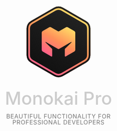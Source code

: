 <style>
* {
  -webkit-box-sizing: border-box;
  box-sizing: border-box;
}

div.container {
  width: 80%;
  margin: 0 auto;
  text-align: center;
}

.b-header {
  margin-bottom: 6rem;
}

a {
  text-decoration: none;
  color: #2c292d;
}

.b-header__logo {
  background-image: url("data:image/svg+xml,%3csvg xmlns='http://www.w3.org/2000/svg' xmlns:xlink='http://www.w3.org/1999/xlink' viewBox='0 0 512 512'%3e%3cdefs%3e%3clinearGradient id='a' x1='370' y1='58.546' x2='142' y2='453.454' gradientUnits='userSpaceOnUse'%3e%3cstop offset='0' stop-color='%23222'/%3e%3cstop offset='1' stop-color='%23111'/%3e%3c/linearGradient%3e%3clinearGradient id='b' x1='370' y1='58.546' x2='142' y2='453.454' gradientUnits='userSpaceOnUse'%3e%3cstop offset='0' stop-color='%23ffd966'/%3e%3cstop offset='0.5' stop-color='%23ff9059'/%3e%3cstop offset='1' stop-color='%23ff6188'/%3e%3c/linearGradient%3e%3clinearGradient id='d' x1='316' y1='147.97' x2='196' y2='355.816' xlink:href='%23b'/%3e%3c/defs%3e%3ctitle%3eapp-icon%3c/title%3e%3cpath d='M484%2c350.685V161.315a64%2c64%2c0%2c0%2c0-32-55.426L288%2c11.2a64%2c64%2c0%2c0%2c0-64%2c0L60%2c105.889a64%2c64%2c0%2c0%2c0-32%2c55.426v189.37a64%2c64%2c0%2c0%2c0%2c32%2c55.426L224%2c500.8a64%2c64%2c0%2c0%2c0%2c64%2c0l164-94.686A64%2c64%2c0%2c0%2c0%2c484%2c350.685Z' fill='url(%23a)'/%3e%3cpath d='M256%2c26.629a40.051%2c40.051%2c0%2c0%2c1%2c20%2c5.359l164%2c94.686a40.111%2c40.111%2c0%2c0%2c1%2c20%2c34.64V350.685a40.114%2c40.114%2c0%2c0%2c1-20%2c34.642L276%2c480.012a40%2c40%2c0%2c0%2c1-40%2c0L72%2c385.327a40.114%2c40.114%2c0%2c0%2c1-20-34.642V161.314a40.111%2c40.111%2c0%2c0%2c1%2c20-34.64L236%2c31.988a40.051%2c40.051%2c0%2c0%2c1%2c20-5.359m0-24A63.96%2c63.96%2c0%2c0%2c0%2c224%2c11.2L60%2c105.889a64%2c64%2c0%2c0%2c0-32%2c55.425V350.685a64%2c64%2c0%2c0%2c0%2c32%2c55.426L224%2c500.8a64%2c64%2c0%2c0%2c0%2c64%2c0l164-94.686a64%2c64%2c0%2c0%2c0%2c32-55.426V161.314a64%2c64%2c0%2c0%2c0-32-55.425L288%2c11.2a63.96%2c63.96%2c0%2c0%2c0-32-8.574Z' fill='url(%23b)'/%3e%3cpath d='M256%2c14.629A52.067%2c52.067%2c0%2c0%2c1%2c282%2c21.6l164%2c94.685a52.145%2c52.145%2c0%2c0%2c1%2c26%2c45.034v189.37a52.145%2c52.145%2c0%2c0%2c1-26%2c45.034L282%2c490.4a52%2c52%2c0%2c0%2c1-52%2c0L66%2c395.719a52.145%2c52.145%2c0%2c0%2c1-26-45.034V161.315a52.145%2c52.145%2c0%2c0%2c1%2c26-45.034L230%2c21.6a52.067%2c52.067%2c0%2c0%2c1%2c26-6.967m0-12A63.96%2c63.96%2c0%2c0%2c0%2c224%2c11.2L60%2c105.889a64%2c64%2c0%2c0%2c0-32%2c55.426v189.37a64%2c64%2c0%2c0%2c0%2c32%2c55.426L224%2c500.8a64%2c64%2c0%2c0%2c0%2c64%2c0l164-94.686a64%2c64%2c0%2c0%2c0%2c32-55.426V161.315a64%2c64%2c0%2c0%2c0-32-55.426L288%2c11.2a63.96%2c63.96%2c0%2c0%2c0-32-8.574Z' fill='url(%23a)'/%3e%3cpath d='M308%2c152.589%2c260%2c180.3a8%2c8%2c0%2c0%2c1-8%2c0l-48-27.713a16%2c16%2c0%2c0%2c0-16%2c0l-44%2c25.4a16%2c16%2c0%2c0%2c0-8%2c13.857V311.938a16%2c16%2c0%2c0%2c0%2c8%2c13.856l52%2c30.022%2c9%2c5.2a4%2c4%2c0%2c0%2c0%2c6-3.464v-47a8%2c8%2c0%2c0%2c0-2.387-5.7l-45.38-44.683a2%2c2%2c0%2c0%2c1%2c2.4-3.157L211%2c283.2l41%2c23.671a8%2c8%2c0%2c0%2c0%2c8%2c0L301%2c283.2%2c346.363%2c257a2%2c2%2c0%2c0%2c1%2c2.4%2c3.157l-45.38%2c44.683a8%2c8%2c0%2c0%2c0-2.387%2c5.7v47a4%2c4%2c0%2c0%2c0%2c6%2c3.464l9-5.2%2c52-30.022a16%2c16%2c0%2c0%2c0%2c8-13.856V191.849a16%2c16%2c0%2c0%2c0-8-13.857l-44-25.4A16%2c16%2c0%2c0%2c0%2c308%2c152.589Z' fill='url(%23d)'/%3e%3c/svg%3e");
  background-repeat: no-repeat;
  background-position: center;
  background-size: contain;
  width: 12rem;
  height: 12rem;
  margin: 2rem auto 0;
}

.b-header h1 {
  font-size: 3rem;
  color: #ccc;
  font-weight: 500;
  line-height: 1;
  margin: 2rem auto 1rem;
}

.b-header h2 {
    color: #777;
  margin: 0 auto 3rem;
  font-weight: 400;
  font-size: 1rem;
  text-transform: uppercase;
  line-height: 1;
  letter-spacing: 0.05em;
}
</style>
<body>
<div class="container">
<div class="b-header">
  <a class="active" href="https://monokai.pro/">
    <div class="b-header__logo"></div>
    <h1>Monokai Pro</h1>
    <h2>Beautiful functionality for professional developers</h2>
  </a>
</div>
</div>
</body>
